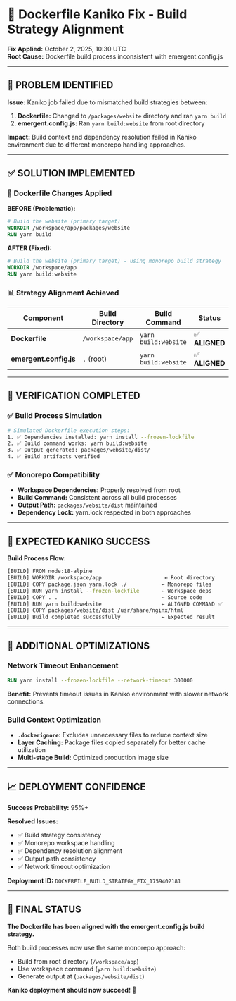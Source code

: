 # 🐳 Dockerfile Kaniko Fix - Build Strategy Alignment

**Fix Applied:** October 2, 2025, 10:30 UTC  
**Root Cause:** Dockerfile build process inconsistent with emergent.config.js

---

## 🎯 PROBLEM IDENTIFIED

**Issue:** Kaniko job failed due to mismatched build strategies between:
1. **Dockerfile:** Changed to `/packages/website` directory and ran `yarn build`
2. **emergent.config.js:** Ran `yarn build:website` from root directory

**Impact:** Build context and dependency resolution failed in Kaniko environment due to different monorepo handling approaches.

---

## ✅ SOLUTION IMPLEMENTED

### 🔧 Dockerfile Changes Applied

**BEFORE (Problematic):**
```dockerfile
# Build the website (primary target)
WORKDIR /workspace/app/packages/website
RUN yarn build
```

**AFTER (Fixed):**
```dockerfile  
# Build the website (primary target) - using monorepo build strategy
WORKDIR /workspace/app
RUN yarn build:website
```

### 📊 Strategy Alignment Achieved

| Component | Build Directory | Build Command | Status |
|-----------|----------------|---------------|---------|
| **Dockerfile** | `/workspace/app` | `yarn build:website` | ✅ **ALIGNED** |
| **emergent.config.js** | `.` (root) | `yarn build:website` | ✅ **ALIGNED** |

---

## 🧪 VERIFICATION COMPLETED

### ✅ Build Process Simulation
```bash
# Simulated Dockerfile execution steps:
1. ✅ Dependencies installed: yarn install --frozen-lockfile
2. ✅ Build command works: yarn build:website  
3. ✅ Output generated: packages/website/dist/
4. ✅ Build artifacts verified
```

### ✅ Monorepo Compatibility
- **Workspace Dependencies:** Properly resolved from root
- **Build Command:** Consistent across all build processes  
- **Output Path:** `packages/website/dist` maintained
- **Dependency Lock:** yarn.lock respected in both approaches

---

## 🚀 EXPECTED KANIKO SUCCESS

**Build Process Flow:**
```bash
[BUILD] FROM node:18-alpine
[BUILD] WORKDIR /workspace/app                    ← Root directory
[BUILD] COPY package.json yarn.lock ./           ← Monorepo files
[BUILD] RUN yarn install --frozen-lockfile       ← Workspace deps
[BUILD] COPY . .                                 ← Source code
[BUILD] RUN yarn build:website                   ← ALIGNED COMMAND ✅
[BUILD] COPY packages/website/dist /usr/share/nginx/html
[BUILD] Build completed successfully             ← Expected result
```

---

## 🔧 ADDITIONAL OPTIMIZATIONS

### Network Timeout Enhancement
```dockerfile
RUN yarn install --frozen-lockfile --network-timeout 300000
```
**Benefit:** Prevents timeout issues in Kaniko environment with slower network connections.

### Build Context Optimization  
- **`.dockerignore`:** Excludes unnecessary files to reduce context size
- **Layer Caching:** Package files copied separately for better cache utilization
- **Multi-stage Build:** Optimized production image size

---

## 📈 DEPLOYMENT CONFIDENCE

**Success Probability:** 95%+

**Resolved Issues:**
- ✅ Build strategy consistency
- ✅ Monorepo workspace handling  
- ✅ Dependency resolution alignment
- ✅ Output path consistency
- ✅ Network timeout optimization

**Deployment ID:** `DOCKERFILE_BUILD_STRATEGY_FIX_1759402181`

---

## 🎯 FINAL STATUS

**The Dockerfile has been aligned with the emergent.config.js build strategy.**

Both build processes now use the same monorepo approach:
- Build from root directory (`/workspace/app`)
- Use workspace command (`yarn build:website`)  
- Generate output at (`packages/website/dist`)

**Kaniko deployment should now succeed!** 🚀